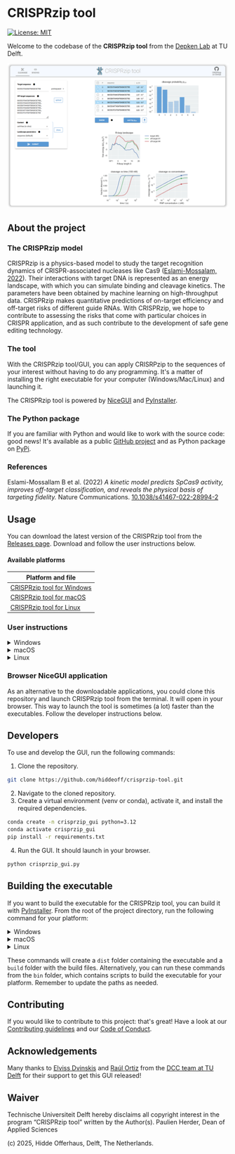 # CRISPRzip tool
[![License: MIT](https://img.shields.io/badge/License-MIT-yellow.svg)](https://opensource.org/licenses/MIT)

Welcome to the codebase of the **CRISPRzip tool** from the [Depken Lab](https://depkenlab.tudelft.nl/) at TU
Delft.

![A screenshot of the CRISPRzip tool in action](img/Screenshot_border.png)

## About the project
### The CRISPRzip model
CRISPRzip is a physics-based model to study the target 
recognition dynamics of CRISPR-associated nucleases like Cas9
([Eslami-Mossalam, 2022](#references)). Their interactions with target DNA is represented 
as an energy landscape, with which you can simulate binding and cleavage
kinetics. The parameters have been obtained by machine learning on 
high-throughput data. CRISPRzip makes quantitative predictions of on-target 
efficiency and off-target risks of different guide RNAs. With CRISPRzip, we hope 
to contribute to assessing
the risks that come with particular choices in CRISPR application, and as such
contribute to the development of safe gene editing technology.

### The tool
With the CRISPRzip tool/GUI, you can apply CRISRPzip to the sequences of your 
interest without having to do any programming. It's a matter of installing the
right executable for your computer (Windows/Mac/Linux) and launching it.

The CRISPRzip tool is powered by [NiceGUI](https://nicegui.io/) and 
[PyInstaller](https://pyinstaller.org/en/stable/).

### The Python package
If you are familiar with Python and would like to work with the source code:
good news! It's available as a public [GitHub project](https://github.com/hiddeoff/crisprzip)
and as Python package on [PyPi](https://pypi.org/project/crisprzip/). 

### References
Eslami-Mossallam B et al. (2022) *A kinetic model predicts SpCas9 activity,
improves off-target classification, and reveals the physical basis of
targeting fidelity.* Nature Communications.
[10.1038/s41467-022-28994-2](https://doi.org/10.1038/s41467-022-28994-2)

## Usage
You can download the latest version of the CRISPRzip tool from the 
[Releases page](https://github.com/hiddeoff/crisprzip-tool/releases).
Download and follow the user instructions below.

#### Available platforms
| Platform and file |
|---------------|
| [CRISPRzip tool for Windows](https://github.com/hiddeoff/crisprzip-tool/releases/download/latest/crisprzip-tool-win) |
| [CRISPRzip tool for macOS](https://github.com/hiddeoff/crisprzip-tool/releases/download/latest/crisprzip-tool-macos) |
| [CRISPRzip tool for Linux](https://github.com/hiddeoff/crisprzip-tool/releases/download/latest/crisprzip-tool-unix)  |

### User instructions

<details>
  <summary>Windows</summary>

1. Download the Windows file an unzip it. You should see a file named `CRISPRzip.exe`.
2. Double-click on the `CRISPRzip.exe` file.
3. You might see a warning that it is not from a trusted publisher. Allow it to run.

</details>

<details>
  <summary>macOS</summary>

1. Download the macOS file an unzip it. You should see a file named `CRISPRzip.app`.

*Note: The file extension may not be visible if your system is set to hide extensions.*

2. Double-click on the `CRISPRzip.app` file. You will see a message like this:

<img src="img/macos_screenshots/1.png" alt="macOS instructions image 1" width="300"/>

This message is expected. Apple displays this warning for applications that are not distributed through the Mac App Store or not notarized by their developer program. Notarization requires an annual developer fee of 99 EUR. Rest assured, this does not indicate a problem with the application itself, but is a standard part of Apple’s security measures for software from outside the App Store.

3. To proceed, open your "System Settings", go to "Privacy & Security", scroll down, and you will see this message:

<img src="img/macos_screenshots/2.png" alt="macOS instructions image 2" width="700"/>

click on "Open Anyway".

4. You will be then prompted with this window when opening the CRISPRzip tool:

<img src="img/macos_screenshots/3.png" alt="macOS instructions image 3" width="200"/>

click on "Open Anyway".

5. Enter your password.

<img src="img/macos_screenshots/4.png" alt="macOS instructions image 4" width="200"/>

6. CRISPRzip tool will now run as a standard app, and you will not need to repeat these steps for future launches.

<img src="img/macos_screenshots/5.png" alt="macOS instructions image 5" width="700"/>
<img src="img/macos_screenshots/6.png" alt="macOS instructions image 6" width="700"/>

</details>

<details>
  <summary>Linux</summary>

1. Download the Linux file an unzip it. You should see a file named `CRISPRzip`.
2. Double-click on the `CRISPRzip` file.
3. You might see a warning that it is not from a trusted publisher. Allow it to run.

</details>

### Browser NiceGUI application
As an alternative to the downloadable applications, you could clone this
repository and launch CRISPRzip tool from the terminal. It will open in your
browser. This way to launch the tool is sometimes (a lot) faster than the 
executables. Follow the developer instructions below.

## Developers
To use and develop the GUI, run the following commands:
1. Clone the repository.
```bash
git clone https://github.com/hiddeoff/crisprzip-tool.git
```
2. Navigate to the cloned repository.
3. Create a virtual environment (venv or conda), activate it, and install the required dependencies.
```bash
conda create -n crisprzip_gui python=3.12
conda activate crisprzip_gui
pip install -r requirements.txt
```
4.  Run the GUI. It should launch in your browser.
```bash
python crisprzip_gui.py
```

## Building the executable
If you want to build the executable for the CRISPRzip tool, you can build it with [PyInstaller](https://pyinstaller.org/en/stable/). From the root of the project directory, run the following command for your platform:

<details>
  <summary>Windows</summary>

```bash
pyinstaller crisprzip_gui.py ^
    --name CRISPRzip ^
    --onefile ^
    --windowed ^
    --add-data "%VENV_PATH%\Lib\site-packages\nicegui\static;nicegui/static" ^
    --add-data "%VENV_PATH%\Lib\site-packages\latex2mathml\;latex2mathml" ^
    --collect-all nicegui ^
    --collect-all crisprzip ^
    --collect-all matplotlib ^
    --collect-all numpy ^
    --collect-all pandas ^
    --hidden-import uvicorn.logging
```
- Important: Set `%VENV_PATH%` with the appropriate path to your system!
</details>

<details>
  <summary>macOS</summary>

```bash
pyinstaller crisprzip_gui.py \
  --name CRISPRzip \
  --windowed \
  --onedir \
  --add-data "/path/to/your/venv/lib/python3.12/site-packages/nicegui:nicegui/static" \
  --add-data "/path/to/your/venv/lib/python3.12/site-packages/latex2mathml:latex2mathml" \
  --collect-all nicegui \
  --collect-all crisprzip \
  --collect-all matplotlib \
  --collect-all numpy \
  --collect-all pandas \
  --hidden-import uvicorn.logging
```
- Important: Replace the paths with the correct ones for your system!

</details>

<details>
  <summary>Linux</summary>

```bash
pyinstaller crisprzip_gui.py \
  --name CRISPRzip \
  --windowed \
  --onefile \
  --add-data "$lib_path/site-packages/nicegui:nicegui/static" \
  --add-data "$lib_path/site-packages/latex2mathml:latex2mathml" \
  --collect-all nicegui \
  --collect-all crisprzip \
  --collect-all matplotlib \
  --collect-all numpy \
  --collect-all pandas \
  --collect-all qtpy \
  --hidden-import uvicorn.logging \
  --hidden-import PySide6.QtWebEngineWidgets \
  --exclude-module gi --exclude-module PyGObject --exclude-module gtk
```
- Important: Set the `lib_path` variable with the correct path to your system!

</details>

These commands will create a `dist` folder containing the executable and a `build` folder with the build files. Alternatively, you can run these commands from the `bin` folder, which contains scripts to build the executable for your platform. Remember to update the paths as needed.

## Contributing
If you would like to contribute to this project: that's great! Have a look at our 
[Contributing guidelines](./CONTRIBUTING.md) and our [Code of Conduct](./CODE_OF_CONDUCT.md).

## Acknowledgements
Many thanks to [Elviss Dvinskis](https://github.com/edvinskis) and 
[Raúl Ortiz](https://github.com/rortizmerino) from the [DCC team at TU Delft](https://www.tudelft.nl/en/library/support/library-for-researchers/setting-up-research/dcc)
for their support to get this GUI released!

## Waiver
Technische Universiteit Delft hereby disclaims all copyright interest in the
program “CRISPRzip tool” written by the Author(s).
Paulien Herder, Dean of Applied Sciences

(c) 2025, Hidde Offerhaus, Delft, The Netherlands.